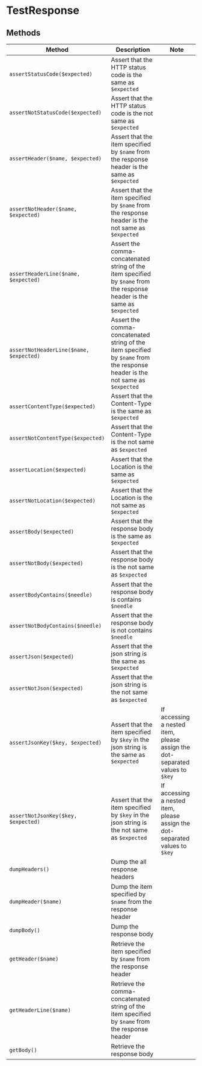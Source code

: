 # TestResponse 

## Methods

|Method|Description|Note|
|---|---|---|
|`assertStatusCode($expected)`|Assert that the HTTP status code is the same as `$expected`||
|`assertNotStatusCode($expected)`|Assert that the HTTP status code is the not same as `$expected`||
|`assertHeader($name, $expected)`|Assert that the item specified by `$name` from the response header is the same as `$expected`||
|`assertNotHeader($name, $expected)`|Assert that the item specified by `$name` from the response header is the not same as `$expected`||
|`assertHeaderLine($name, $expected)`|Assert the comma-concatenated string of the item specified by `$name` from the response header is the same as `$expected`||
|`assertNotHeaderLine($name, $expected)`|Assert the comma-concatenated string of the item specified by `$name` from the response header is the not same as `$expected`||
|`assertContentType($expected)`|Assert that the Content-Type is the same as `$expected`||
|`assertNotContentType($expected)`|Assert that the Content-Type is the not same as `$expected`||
|`assertLocation($expected)`|Assert that the Location is the same as `$expected`||
|`assertNotLocation($expected)`|Assert that the Location is the not same as `$expected`||
|`assertBody($expected)`|Assert that the response body is the same as `$expected`||
|`assertNotBody($expected)`|Assert that the response body is the not same as `$expected`||
|`assertBodyContains($needle)`|Assert that the response body is contains `$needle`||
|`assertNotBodyContains($needle)`|Assert that the response body is not contains `$needle`||
|`assertJson($expected)`|Assert that the json string is the same as `$expected`||
|`assertNotJson($expected)`|Assert that the json string is the not same as `$expected`||
|`assertJsonKey($key, $expected)`|Assert that the item specified by `$key` in the json string is the same as `$expected`|If accessing a nested item, please assign the dot-separated values to `$key`|
|`assertNotJsonKey($key, $expected)`|Assert that the item specified by `$key` in the json string is the not same as `$expected`|If accessing a nested item, please assign the dot-separated values to `$key`|
|`dumpHeaders()`|Dump the all response headers||
|`dumpHeader($name)`|Dump the item specified by `$name` from the response header||
|`dumpBody()`|Dump the response body||
|`getHeader($name)`|Retrieve the item specified by `$name` from the response header||
|`getHeaderLine($name)`|Retrieve the comma-concatenated string of the item specified by `$name` from the response header||
|`getBody()`|Retrieve the response body||
